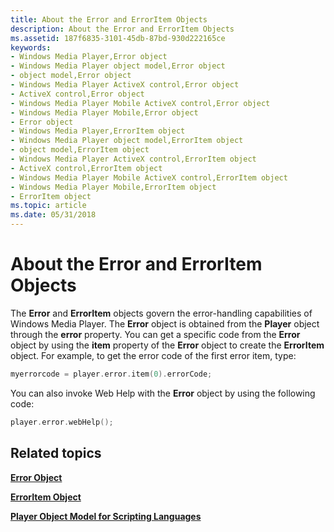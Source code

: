```yaml
---
title: About the Error and ErrorItem Objects
description: About the Error and ErrorItem Objects
ms.assetid: 187f6835-3101-45db-87bd-930d222165ce
keywords:
- Windows Media Player,Error object
- Windows Media Player object model,Error object
- object model,Error object
- Windows Media Player ActiveX control,Error object
- ActiveX control,Error object
- Windows Media Player Mobile ActiveX control,Error object
- Windows Media Player Mobile,Error object
- Error object
- Windows Media Player,ErrorItem object
- Windows Media Player object model,ErrorItem object
- object model,ErrorItem object
- Windows Media Player ActiveX control,ErrorItem object
- ActiveX control,ErrorItem object
- Windows Media Player Mobile ActiveX control,ErrorItem object
- Windows Media Player Mobile,ErrorItem object
- ErrorItem object
ms.topic: article
ms.date: 05/31/2018
---
```


# About the Error and ErrorItem Objects

The **Error** and **ErrorItem** objects govern the error-handling capabilities of Windows Media Player. The **Error** object is obtained from the **Player** object through the **error** property. You can get a specific code from the **Error** object by using the **item** property of the **Error** object to create the **ErrorItem** object. For example, to get the error code of the first error item, type:


```C++
myerrorcode = player.error.item(0).errorCode;

```



You can also invoke Web Help with the **Error** object by using the following code:


```C++
player.error.webHelp();

```



## Related topics

<dl> <dt>

[**Error Object**](error-object.md)
</dt> <dt>

[**ErrorItem Object**](erroritem-object.md)
</dt> <dt>

[**Player Object Model for Scripting Languages**](player-object-model-for-scripting-languages.md)
</dt> </dl>

 

 




